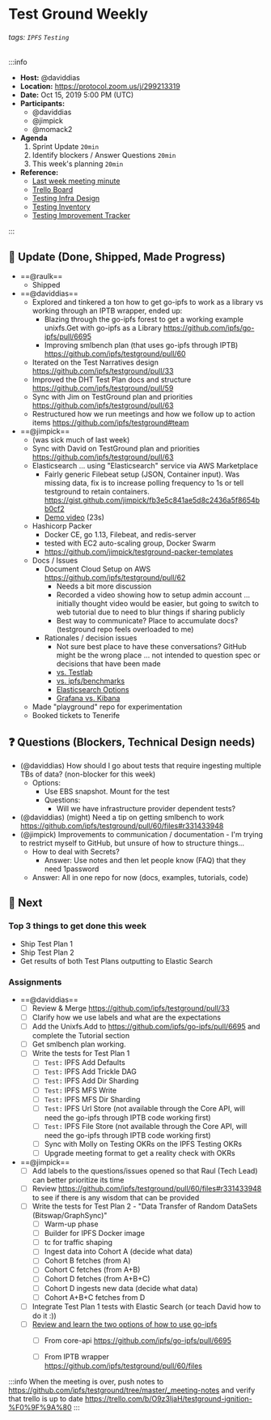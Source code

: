 Test Ground Weekly
===

###### tags: `IPFS` `Testing`

:::info
- **Host:** @daviddias
- **Location:** https://protocol.zoom.us/j/299213319
- **Date:** Oct 15, 2019 5:00 PM (UTC)
- **Participants:**
    - @daviddias
    - @jimpick
    - @momack2
- **Agenda**
  1. Sprint Update `20min`
  2. Identify blockers / Answer Questions `20min`
  3. This week's planning `20min`
- **Reference:** 
  - [Last week meeting minute](/s/template-meeting-note)
  - [Trello Board](https://trello.com/b/O9z3ljaH/testground-ignition-%F0%9F%9A%80)
  - [Testing Infra Design](https://github.com/ipfs/testground/blob/master/docs/SPEC.md)
  - [Testing Inventory](https://github.com/ipfs/testground/blob/master/docs/test-inventory.md)
  - [Testing Improvement Tracker](https://docs.google.com/spreadsheets/d/1xyqyGUF-oe3x9ln88YonVeOMWWdknik74lVgL_3dBY8/edit#gid=0)

:::

## :mega: Update (Done, Shipped, Made Progress)

- ==@raulk==
  - Shipped
- ==@daviddias==
  - Explored and tinkered a ton how to get go-ipfs to work as a library vs working through an IPTB wrapper, ended up:
    - Blazing through the go-ipfs forest to get a working example unixfs.Get with go-ipfs as a Library https://github.com/ipfs/go-ipfs/pull/6695
    - Improving smlbench plan (that uses go-ipfs through IPTB) https://github.com/ipfs/testground/pull/60 
  - Iterated on the Test Narratives design https://github.com/ipfs/testground/pull/33
  - Improved the DHT Test Plan docs and structure https://github.com/ipfs/testground/pull/59
  - Sync with Jim on TestGround plan and priorities https://github.com/ipfs/testground/pull/63
  - Restructured how we run meetings and how we follow up to action items  https://github.com/ipfs/testground#team
- ==@jimpick==
  - (was sick much of last week)
  - Sync with David on TestGround plan and priorities https://github.com/ipfs/testground/pull/63
  - Elasticsearch ... using "Elasticsearch" service via AWS Marketplace
    - Fairly generic Filebeat setup (JSON, Container input). Was missing data, fix is to increase polling frequency to 1s or tell testground to retain containers. https://gist.github.com/jimpick/fb3e5c841ae5d8c2436a5f8654bb0cf2
    - [Demo video](https://ipfs.io/ipfs/Qmahm2x4UGqGgkeVhijTF1SvmekhiphfLgK2uQxTU95y8P/testground-filebeat.mp4) (23s)
  - Hashicorp Packer
    - Docker CE, go 1.13, Filebeat, and redis-server
    - tested with EC2 auto-scaling group, Docker Swarm
    - https://github.com/jimpick/testground-packer-templates
  - Docs / Issues
    - Document Cloud Setup on AWS https://github.com/ipfs/testground/pull/62
      - Needs a bit more discussion
      - Recorded a video showing how to setup admin account ... initially thought video would be easier, but going to switch to web tutorial due to need to blur things if sharing publicly
      - Best way to communicate? Place to accumulate docs? (testground repo feels overloaded to me)
    - Rationales / decision issues
      - Not sure best place to have these conversations? GitHub might be the wrong place ... not intended to question spec or decisions that have been made
      - [vs. Testlab](https://github.com/ipfs/testground/issues/64)
      - [vs. ipfs/benchmarks](https://github.com/ipfs/testground/issues/66)
      - [Elasticsearch Options](https://github.com/ipfs/testground/issues/67)
      - [Grafana vs. Kibana](https://github.com/ipfs/testground/issues/68)
  - Made "playground" repo for experimentation
  - Booked tickets to Tenerife
  

## :question: Questions (Blockers, Technical Design needs)

- (@daviddias) How should I go about tests that require ingesting multiple TBs of data? (non-blocker for this week)
    - Options:
      - Use EBS snapshot. Mount for the test
      - Questions:
        - Will we have infrastructure provider dependent tests?
- (@daviddias) (might) Need a tip on getting smlbench to work https://github.com/ipfs/testground/pull/60/files#r331433948
- (@jimpick) Improvements to communication / documentation - I'm trying to restrict myself to GitHub, but unsure of how to structure things...
  - How to deal with Secrets?
    - Answer: Use <INSERT TOKEN HERE> notes and then let people know (FAQ) that they need 1password
  - Answer: All in one repo for now (docs, examples, tutorials, code)

## :dart: Next

### Top 3 things to get done this week

- Ship Test Plan 1
- Ship Test Plan 2
- Get results of both Test Plans outputting to Elastic Search

### Assignments

- ==@daviddias==
  - [ ] Review & Merge https://github.com/ipfs/testground/pull/33
  - [ ] Clarify how we use labels and what are the expectations
  - [ ] Add the Unixfs.Add to https://github.com/ipfs/go-ipfs/pull/6695 and complete the Tutorial section
  - [ ] Get smlbench plan working.
  - [ ] Write the tests for Test Plan 1
    - [ ] `Test:` IPFS Add Defaults
    - [ ] `Test:` IPFS Add Trickle DAG
    - [ ] `Test:` IPFS Add Dir Sharding
    - [ ] `Test:` IPFS MFS Write
    - [ ] `Test:` IPFS MFS Dir Sharding
    - [ ] `Test:` IPFS Url Store (not available through the Core API, will need the go-ipfs through IPTB code working first)
    - [ ] `Test:` IPFS File Store (not available through the Core API, will need the go-ipfs through IPTB code working first)
    - [ ] Sync with Molly on Testing OKRs on the IPFS Testing OKRs
    - [ ] Upgrade meeting format to get a reality check with OKRs
- ==@jimpick==
  - [ ] Add labels to the questions/issues opened so that Raul (Tech Lead) can better prioritize its time
  - [ ] Review https://github.com/ipfs/testground/pull/60/files#r331433948 to see if there is any wisdom that can be provided
  - [ ] Write the tests for Test Plan 2 - "Data Transfer of Random DataSets (Bitswap/GraphSync)"
    - [ ] Warm-up phase
    - [ ] Builder for IPFS Docker image
    - [ ] tc for traffic shaping
    - [ ] Ingest data into Cohort A (decide what data)
    - [ ] Cohort B fetches (from A)
    - [ ] Cohort C fetches (from A+B)
    - [ ] Cohort D fetches (from A+B+C)
    - [ ] Cohort D ingests new data (decide what data)
    - [ ] Cohort A+B+C fetches from D
  - [ ] Integrate Test Plan 1 tests with Elastic Search (or teach David how to do it :))
  - [ ] [Review and learn the two options of how to use go-ipfs](https://trello.com/c/kwb0DWLb/66-review-and-learn-the-two-options-to-spawn-go-ipfs-nodes)
    - [ ] From core-api https://github.com/ipfs/go-ipfs/pull/6695
    - [ ] From IPTB wrapper https://github.com/ipfs/testground/pull/60/files


:::info
When the meeting is over, push notes to https://github.com/ipfs/testground/tree/master/_meeting-notes and verify that trello is up to date https://trello.com/b/O9z3ljaH/testground-ignition-%F0%9F%9A%80
:::
